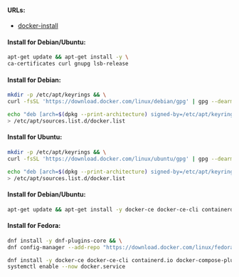 #### URLs:
- [docker-install](https://docs.docker.com/engine/install/)

#### Install for Debian/Ubuntu:
```bash
apt-get update && apt-get install -y \
ca-certificates curl gnupg lsb-release
```

#### Install for Debian:
```bash
mkdir -p /etc/apt/keyrings && \
curl -fsSL 'https://download.docker.com/linux/debian/gpg' | gpg --dearmor -o /etc/apt/keyrings/docker.gpg
```
```bash
echo "deb [arch=$(dpkg --print-architecture) signed-by=/etc/apt/keyrings/docker.gpg] https://download.docker.com/linux/debian $(lsb_release -cs) stable" \
> /etc/apt/sources.list.d/docker.list
```

#### Install for Ubuntu:
```bash
mkdir -p /etc/apt/keyrings && \
curl -fsSL 'https://download.docker.com/linux/ubuntu/gpg' | gpg --dearmor -o /etc/apt/keyrings/docker.gpg
```
```bash
echo "deb [arch=$(dpkg --print-architecture) signed-by=/etc/apt/keyrings/docker.gpg] https://download.docker.com/linux/ubuntu $(lsb_release -cs) stable" \
> /etc/apt/sources.list.d/docker.list
```

#### Install for Debian/Ubuntu:
```bash
apt-get update && apt-get install -y docker-ce docker-ce-cli containerd.io docker-compose-plugin
```

#### Install for Fedora:
```bash
dnf install -y dnf-plugins-core && \
dnf config-manager --add-repo "https://download.docker.com/linux/fedora/docker-ce.repo"
```
```bash
dnf install -y docker-ce docker-ce-cli containerd.io docker-compose-plugin && \
systemctl enable --now docker.service
```
